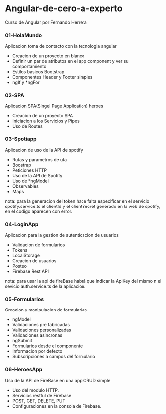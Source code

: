 # Angular-de-cero-a-experto
Curso de Angular por Fernando Herrera


### 01-HolaMundo
Aplicacion toma de contacto con la tecnologia angular

* Creacion de un proyecto en blanco
* Definir un par de atributos en el app component y ver su comportamiento
* Estilos basicos Bootstrap
* Componentes Header y Footer simples
* ngIf y *ngFor

### 02-SPA
Aplicacion SPA(Singel Page Application) heroes

* Creacion de un proyecto SPA
* Iniciacion a los Servicios y Pipes
* Uso de Routes

### 03-Spotiapp
Aplicacion de uso de la API de spotify

* Rutas y parametros de uta
* Boostrap
* Peticiones HTTP
* Uso de la API de Spotify
* Uso de *ngModel
* Observables
* Maps

nota: para la generacion del token hace falta especificar en el servicio spotify.service.ts el clientId y el clientSecret generado en la web de spotify, en el codigo aparecen con error.

### 04-LoginApp
Aplicacion para la gestion de autenticacion de usuarios
* Validacion de formularios
* Tokens
* LocalStorage
* Creacion de usuarios
* Posteo
* Firebase Rest API

nota: para usar la api de fireBase habrá que indicar la ApiKey del mismo n el sevicio auth.service.ts de la aplicacion.

### 05-Formularios
Creacion y manipulacion de formularios
* ngModel
* Validaciones pre fabricadas
* Validaciones personalizadas
* Validaciones asincronas
* ngSubmit
* Formularios desde el componente
* Informacion por defecto
* Subscripciones a campos del formulario

### 06-HeroesApp
Uso de la API de FireBase en una app CRUD simple
* Uso del modulo HTTP.
* Servicios restful de Firebase
* POST, GET, DELETE, PUT
* Configuraciones en la consola de Firebase.
